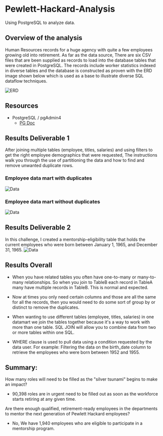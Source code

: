 # Pewlett-Hackard-Analysis
Using PostgreSQL to analyze data.

## Overview of the analysis

Human Resources records for a huge agency with quite a few employees growing old into retirement. As far as the data source, There are six CSV files that are been supplied as records to load into the database tables that were created in PostgreSQL. The records include worker statistics indexed in diverse tables and the database is constructed as proven with the ERD image shown below which is used as a base to illustrate diverse SQL dataflow techniques.

![ERD](/images/img.png)

## Resources

- PostgreSQL / pgAdmin4
  - [PG Doc](https://www.postgresql.org/docs/)

## Results Deliverable 1

After joining multiple tables (employee, titles, salaries) and using filters to get the right employee demographics that were requested, The instructions walk you through the use of partitioning the data and how to find and remove unwanted duplicate rows. 

### Employee data mart with duplicates

![Data](/images/img.png)

### Employee data mart without duplicates

![Data](/images/img.png)

## Results Deliverable 2

In this challenge, I created a mentorship-eligibility table that holds the current employees who were born between January 1, 1965, and December 31, 1965.
![Data](/images/img.png)

## Results Overall

- When you have related tables you often have one-to-many or many-to-many relationships. So when you join to TableB each record in TableA many have multiple records in TableB. This is normal and expected.

- Now at times you only need certain columns and those are all the same for all the records, then you would need to do some sort of group by or distinct to remove the duplicates.

-  When wanting to use different tables (employee, titles, salaries) in one datamart we join the tables together because it's a way to work with more than one table. SQL JOIN will allow you to combine data from two or more tables within one SQL.

- WHERE clause is used to pull data using a condition requested by the data user. For example: Filtering the data on the birth_date column to retrieve the employees who were born between 1952 and 1955. 

## Summary:

How many roles will need to be filled as the "silver tsunami" begins to make an impact?
  - 90,398 roles are in urgent need to be filled out as soon as the workforce starts retiring at any given time.
  
Are there enough qualified, retirement-ready employees in the departments to mentor the next generation of Pewlett Hackard employees?
  - No, We have 1,940 employees who are eligible to participate in a mentorship program.
